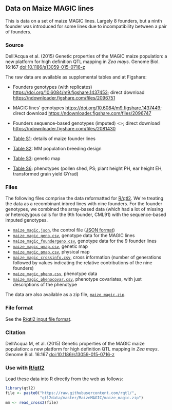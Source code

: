 ## Data on Maize MAGIC lines

This is data on a set of maize MAGIC lines. Largely 8 founders, but a
ninth founder was introduced for some lines due to incompatibility
between a pair of founders.

### Source

Dell'Acqua et al. (2015) Genetic properties of the MAGIC maize
population: a new platform for high definition QTL mapping in _Zea
mays_. Genome Biol. 16:167
[doi:10.1186/s13059-015-0716-z](https://doi.org/10.1186/s13059-015-0716-z)

The raw data are available as supplemental tables and at Figshare:

- Founders genotypes (with replicates)
  <https://doi.org/10.6084/m9.figshare.1437453>;
  direct download
  <https://ndownloader.figshare.com/files/2096751>

- MAGIC lines' genotypes
  <https://doi.org/10.6084/m9.figshare.1437449>;
  direct download
  <https://ndownloader.figshare.com/files/2096747>

- Founders sequence-based genotypes (imputed)
  <>;
  direct download
  <https://ndownloader.figshare.com/files/2081430>

- [Table S1](https://static-content.springer.com/esm/art%3A10.1186%2Fs13059-015-0716-z/MediaObjects/13059_2015_716_MOESM1_ESM.xlsx):
  details of maize founder lines

- [Table S2](https://static-content.springer.com/esm/art%3A10.1186%2Fs13059-015-0716-z/MediaObjects/13059_2015_716_MOESM2_ESM.xlsx): MM population breeding design

- [Table S3](https://static-content.springer.com/esm/art%3A10.1186%2Fs13059-015-0716-z/MediaObjects/13059_2015_716_MOESM8_ESM.xlsx): genetic map

- [Table S6](https://static-content.springer.com/esm/art%3A10.1186%2Fs13059-015-0716-z/MediaObjects/13059_2015_716_MOESM13_ESM.xlsx): phenotypes (pollen shed, PS; plant height PH, ear height EH, transformed grain yield GYrad)


### Files

The following files comprise the data reformatted for
[R/qtl2](https://kbroman.org/rqtl2). We're treating the data as a
recombinant inbred lines with nine founders. For the founder
genotypes, we combined the array-based data (which had a lot of
missing or heterozygous calls for the 9th founder, CML91) with the
sequence-based imputed genotypes.

- [`maize_magic.json`](maize_magic.json), the control file ([JSON format](https://json.org))
- [`maize_magic_geno.csv`](maize_magic_geno.csv), genotype data for
  the MAGIC lines
- [`maize_magic_foundergeno.csv`](maize_magic_geno.csv), genotype data
  for the 9 founder lines
- [`maize_magic_gmap.csv`](maize_magic_gmap.csv), genetic map
- [`maize_magic_pmap.csv`](maize_magic_pmap.csv), physical map
- [`maize_magic_crossinfo.csv`](maize_magic_covar.csv), cross
  information (number of generations followed by values indicating the
  relative contributions of the nine founders)
- [`maize_magic_pheno.csv`](maize_magic_pheno.csv), phenotype data
- [`maize_magic_phenocovar.csv`](maize_magic_pheno.csv), phenotype
  covariates, with just descriptions of the phenotype

The data are also available as a zip file, [`maize_magic.zip`](maize_magic.zip).


### File format

See the [R/qtl2 input file format](https://kbroman.org/qtl2/assets/vignettes/input_files.html).


### Citation

Dell’Acqua M, et al. (2015) Genetic properties of the MAGIC maize
population: a new platform for high definition QTL mapping in _Zea
mays_. Genome Biol. 16:167
[doi:10.1186/s13059-015-0716-z](https://doi.org/10.1186/s13059-015-0716-z)


### Use with [R/qtl2](https://kbroman.org/qtl2)

Load these data into R directly from the web as follows:

```r
library(qtl2)
file <- paste0("https://raw.githubusercontent.com/rqtl/",
               "qtl2data/master/MaizeMAGIC/maize_magic.zip")
mm <- read_cross2(file)
```
